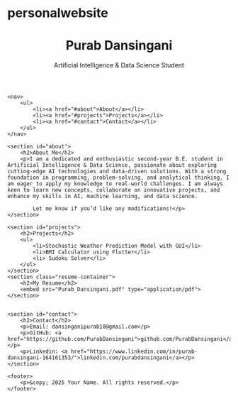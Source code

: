 # personalwebsite
<!DOCTYPE html>
<html lang="en">
<head>
    <meta charset="UTF-8">
    <meta name="viewport" content="width=device-width, initial-scale=1.0">
    <title>Your Name - Portfolio</title>
    <link rel="stylesheet" href="styles.css">
</head>
<body>
    <header>
        <h1>Purab Dansingani </h1>
        <p>Artificial Intelligence & Data Science Student</p>
    </header>
    
    <nav>
        <ul>
            <li><a href="#about">About</a></li>
            <li><a href="#projects">Projects</a></li>
            <li><a href="#contact">Contact</a></li>
        </ul>
    </nav>
    
    <section id="about">
        <h2>About Me</h2>
        <p>I am a dedicated and enthusiastic second-year B.E. student in Artificial Intelligence & Data Science, passionate about exploring cutting-edge AI technologies and data-driven solutions. With a strong foundation in programming, problem-solving, and analytical thinking, I am eager to apply my knowledge to real-world challenges. I am always keen to learn new concepts, collaborate on innovative projects, and enhance my skills in AI, machine learning, and data science.

            Let me know if you’d like any modifications!</p>
    </section>
    
    <section id="projects">
        <h2>Projects</h2>
        <ul>
            <li>Stochastic Weather Prediction Model with GUI</li>
            <li>BMI Calculator using Flutter</li>
            <li> Sudoku Solver</li>
        </ul>
    </section>
    <section class="resume-container">
        <h2>My Resume</h2>
        <embed src="Purab_Dansingani.pdf" type="application/pdf">
    </section>
    
    
    <section id="contact">
        <h2>Contact</h2>
        <p>Email: dansinganipurab10@gmail.com</p>
        <p>GitHub: <a href="https://github.com/PurabDansingani">github.com/PurabDansingani</a></p>
        <p>Linkedin: <a href="https://www.linkedin.com/in/purab-dansingani-164161353/">linkedin.com/purabdansingani</a></p>
    </section>
    
    <footer>
        <p>&copy; 2025 Your Name. All rights reserved.</p>
    </footer>
</body>
</html>
